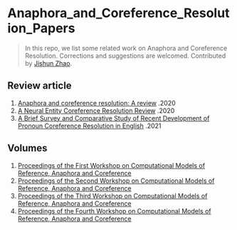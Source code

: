 # Anaphora_and_Coreference_Resolution_Papers
> In this repo, we list some related work on Anaphora and Coreference Resolution. Corrections and suggestions are welcomed. Contributed by [Jishun Zhao](https://github.com/DgCtRbt).



## Review article

1. [Anaphora and coreference resolution: A review](https://w.sentic.net/anaphora-and-coreference-resolution.pdf) .2020
2. [A Neural Entity Coreference Resolution Review](https://arxiv.org/abs/1910.09329) .2020
3. [A Brief Survey and Comparative Study of Recent Development of Pronoun Coreference Resolution in English](https://aclanthology.org/2021.crac-1.1.pdf) .2021


## Volumes
1. [Proceedings of the First Workshop on Computational Models of Reference, Anaphora and Coreference](https://aclanthology.org/W18-07.pdf)
2. [Proceedings of the Second Workshop on Computational Models of Reference, Anaphora and Coreference](https://aclanthology.org/W19-2800.pdf)
3. [Proceedings of the Third Workshop on Computational Models of Reference, Anaphora and Coreference](https://aclanthology.org/2020.crac-1.0.pdf)
4. [Proceedings of the Fourth Workshop on Computational Models of Reference, Anaphora and Coreference](https://aclanthology.org/2021.crac-1.0.pdf)
